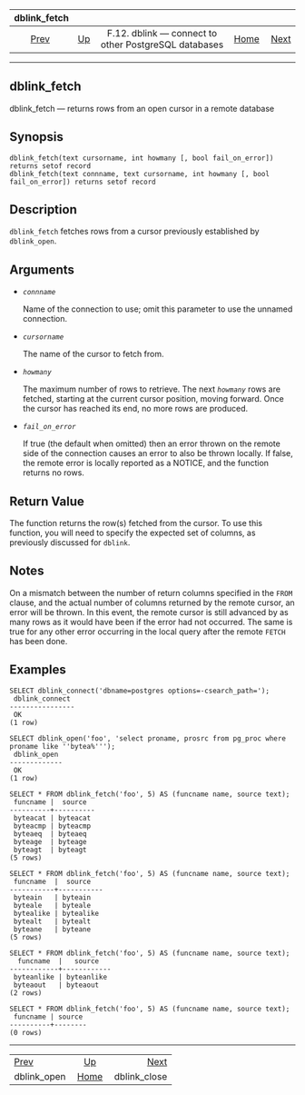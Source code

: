 <!--?xml version="1.0" encoding="UTF-8" standalone="no"?-->

|                  dblink\_fetch                  |                                                                          |                                                      |                                                       |                                                   |
| :---------------------------------------------: | :----------------------------------------------------------------------- | :--------------------------------------------------: | ----------------------------------------------------: | ------------------------------------------------: |
| [Prev](contrib-dblink-open.html "dblink_open")  | [Up](dblink.html "F.12. dblink — connect to other PostgreSQL databases") | F.12. dblink — connect to other PostgreSQL databases | [Home](index.html "PostgreSQL 17devel Documentation") |  [Next](contrib-dblink-close.html "dblink_close") |

***

## dblink\_fetch

dblink\_fetch — returns rows from an open cursor in a remote database

## Synopsis

    dblink_fetch(text cursorname, int howmany [, bool fail_on_error]) returns setof record
    dblink_fetch(text connname, text cursorname, int howmany [, bool fail_on_error]) returns setof record

## Description

`dblink_fetch` fetches rows from a cursor previously established by `dblink_open`.

## Arguments

* *`connname`*

    Name of the connection to use; omit this parameter to use the unnamed connection.

* *`cursorname`*

    The name of the cursor to fetch from.

* *`howmany`*

    The maximum number of rows to retrieve. The next *`howmany`* rows are fetched, starting at the current cursor position, moving forward. Once the cursor has reached its end, no more rows are produced.

* *`fail_on_error`*

    If true (the default when omitted) then an error thrown on the remote side of the connection causes an error to also be thrown locally. If false, the remote error is locally reported as a NOTICE, and the function returns no rows.

## Return Value

The function returns the row(s) fetched from the cursor. To use this function, you will need to specify the expected set of columns, as previously discussed for `dblink`.

## Notes

On a mismatch between the number of return columns specified in the `FROM` clause, and the actual number of columns returned by the remote cursor, an error will be thrown. In this event, the remote cursor is still advanced by as many rows as it would have been if the error had not occurred. The same is true for any other error occurring in the local query after the remote `FETCH` has been done.

## Examples

    SELECT dblink_connect('dbname=postgres options=-csearch_path=');
     dblink_connect
    ----------------
     OK
    (1 row)

    SELECT dblink_open('foo', 'select proname, prosrc from pg_proc where proname like ''bytea%''');
     dblink_open
    -------------
     OK
    (1 row)

    SELECT * FROM dblink_fetch('foo', 5) AS (funcname name, source text);
     funcname |  source
    ----------+----------
     byteacat | byteacat
     byteacmp | byteacmp
     byteaeq  | byteaeq
     byteage  | byteage
     byteagt  | byteagt
    (5 rows)

    SELECT * FROM dblink_fetch('foo', 5) AS (funcname name, source text);
     funcname  |  source
    -----------+-----------
     byteain   | byteain
     byteale   | byteale
     bytealike | bytealike
     bytealt   | bytealt
     byteane   | byteane
    (5 rows)

    SELECT * FROM dblink_fetch('foo', 5) AS (funcname name, source text);
      funcname  |   source
    ------------+------------
     byteanlike | byteanlike
     byteaout   | byteaout
    (2 rows)

    SELECT * FROM dblink_fetch('foo', 5) AS (funcname name, source text);
     funcname | source
    ----------+--------
    (0 rows)

***

|                                                 |                                                                          |                                                   |
| :---------------------------------------------- | :----------------------------------------------------------------------: | ------------------------------------------------: |
| [Prev](contrib-dblink-open.html "dblink_open")  | [Up](dblink.html "F.12. dblink — connect to other PostgreSQL databases") |  [Next](contrib-dblink-close.html "dblink_close") |
| dblink\_open                                    |           [Home](index.html "PostgreSQL 17devel Documentation")          |                                     dblink\_close |
